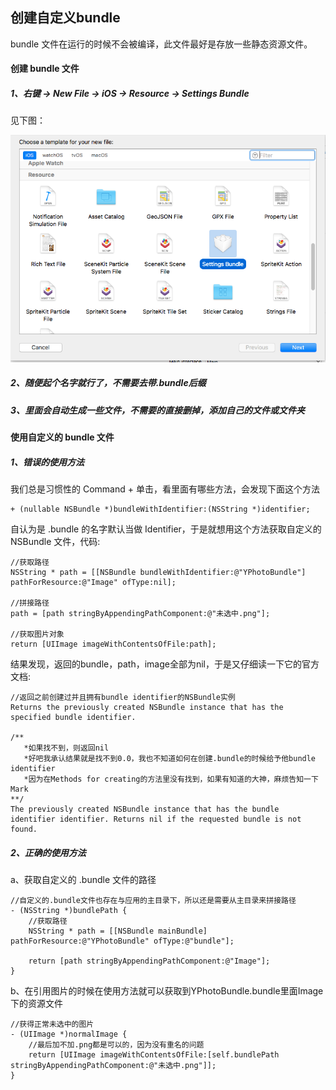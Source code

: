 ## 创建自定义bundle

bundle 文件在运行的时候不会被编译，此文件最好是存放一些静态资源文件。

#### 创建 bundle 文件

##### 1、右键 -> New File -> iOS -> Resource -> Settings Bundle
见下图：

![](https://github.com/huangzhifei/huangzhifei.github.com/raw/master/images/bundle.png)

##### 2、随便起个名字就行了，不需要去带.bundle后缀

##### 3、里面会自动生成一些文件，不需要的直接删掉，添加自己的文件或文件夹


#### 使用自定义的 bundle 文件

##### 1、错误的使用方法
我们总是习惯性的 Command + 单击，看里面有哪些方法，会发现下面这个方法

```
+ (nullable NSBundle *)bundleWithIdentifier:(NSString *)identifier;
```

自认为是 .bundle 的名字默认当做 Identifier，于是就想用这个方法获取自定义的 NSBundle 文件，代码:

```
//获取路径
NSString * path = [[NSBundle bundleWithIdentifier:@"YPhotoBundle"] pathForResource:@"Image" ofType:nil];

//拼接路径
path = [path stringByAppendingPathComponent:@"未选中.png"];

//获取图片对象
return [UIImage imageWithContentsOfFile:path];
```

结果发现，返回的bundle，path，image全部为nil，于是又仔细读一下它的官方文档:

```
//返回之前创建过并且拥有bundle identifier的NSBundle实例
Returns the previously created NSBundle instance that has the specified bundle identifier.

/**
   *如果找不到，则返回nil
   *好吧我承认结果就是找不到0.0，我也不知道如何在创建.bundle的时候给予他bundle identifier
   *因为在Methods for creating的方法里没有找到，如果有知道的大神，麻烦告知一下 Mark
**/
The previously created NSBundle instance that has the bundle identifier identifier. Returns nil if the requested bundle is not found.
```


##### 2、正确的使用方法

a、获取自定义的 .bundle 文件的路径

```
//自定义的.bundle文件也存在与应用的主目录下，所以还是需要从主目录来拼接路径
- (NSString *)bundlePath {
    //获取路径
    NSString * path = [[NSBundle mainBundle] pathForResource:@"YPhotoBundle" ofType:@"bundle"];

    return [path stringByAppendingPathComponent:@"Image"];
}
```

b、在引用图片的时候在使用方法就可以获取到YPhotoBundle.bundle里面Image下的资源文件

```
//获得正常未选中的图片
- (UIImage *)normalImage {
    //最后加不加.png都是可以的，因为没有重名的问题
    return [UIImage imageWithContentsOfFile:[self.bundlePath stringByAppendingPathComponent:@"未选中.png"]];
}
```

